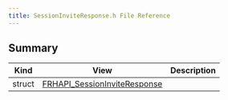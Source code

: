 ```yaml
---
title: SessionInviteResponse.h File Reference
---
```


## Summary
| Kind | View | Description |
|------|------|-------------|
|struct|[FRHAPI_SessionInviteResponse](/unreal-plugins/all/structfrhapi__sessioninviteresponse/#structFRHAPI__SessionInviteResponse)||
